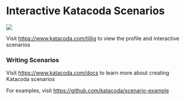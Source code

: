 # Interactive Katacoda Scenarios

[![](http://shields.katacoda.com/katacoda/tillig/count.svg)](https://www.katacoda.com/tillig "Get your profile on Katacoda.com")

Visit https://www.katacoda.com/tillig to view the profile and interactive scenarios

### Writing Scenarios
Visit https://www.katacoda.com/docs to learn more about creating Katacoda scenarios

For examples, visit https://github.com/katacoda/scenario-example
